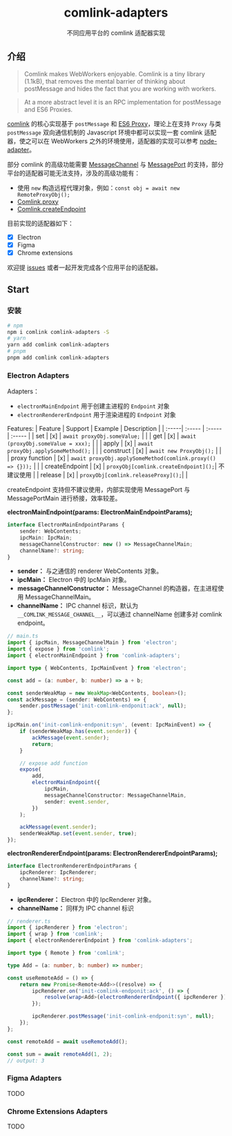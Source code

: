 <h1 align="center">comlink-adapters</h1>

<div align="center">
不同应用平台的 comlink 适配器实现
</div>

## 介绍

> Comlink makes WebWorkers enjoyable. Comlink is a tiny library (1.1kB), that removes the mental barrier of thinking about postMessage and hides the fact that you are working with workers.

> At a more abstract level it is an RPC implementation for postMessage and ES6 Proxies.

[comlink](https://github.com/GoogleChromeLabs/comlink) 的核心实现基于 `postMessage` 和 [ES6 Proxy](https://developer.mozilla.org/en-US/docs/Web/JavaScript/Reference/Global_Objects/Proxy)，理论上在支持 `Proxy` 与类 `postMessage` 双向通信机制的 Javascript 环境中都可以实现一套 comlink 适配器，使之可以在 WebWorkers 之外的环境使用，适配器的实现可以参考 [node-adapter](https://github.com/GoogleChromeLabs/comlink/blob/main/src/node-adapter.ts)。


部分 comlink 的高级功能需要 [MessageChannel](https://developer.mozilla.org/en-US/docs/Web/API/MessageChannel) 与 [MessagePort](https://developer.mozilla.org/en-US/docs/Web/API/MessagePort) 的支持，部分平台的适配器可能无法支持，涉及的高级功能有：

- 使用 `new` 构造远程代理对象，例如：`const obj = await new RemoteProxyObj();` 
- [Comlink.proxy](https://github.com/GoogleChromeLabs/comlink#comlinktransfervalue-transferables-and-comlinkproxyvalue)
- [Comlink.createEndpoint](https://github.com/GoogleChromeLabs/comlink#comlinkcreateendpoint)


目前实现的适配器如下：

- [x] Electron
- [x] Figma
- [x] Chrome extensions

欢迎提 [issues](https://github.com/kinglisky/comlink-adapters/issues) 或者一起开发完成各个应用平台的适配器。

## Start

### 安装

```bash
# npm
npm i comlink comlink-adapters -S
# yarn
yarn add comlink comlink-adapters
# pnpm
pnpm add comlink comlink-adapters
```

### Electron Adapters

Adapters：
- `electronMainEndpoint` 用于创建主进程的 `Endpoint` 对象
- `electronRendererEndpoint` 用于渲染进程的 `Endpoint` 对象

Features:
| Feature | Support | Example | Description |
| :-----| :----- | :----- | :----- |
| set | [x] | `await proxyObj.someValue;` | |
| get | [x] | `await (proxyObj.someValue = xxx);` | |
| apply | [x] | `await proxyObj.applySomeMethod();` | |
| construct | [x] | `await new ProxyObj();` | |
| proxy function | [x] | `await proxyObj.applySomeMethod(comlink.proxy(() => {}));` | |
| createEndpoint | [x] | `proxyObj[comlink.createEndpoint]();`| 不建议使用 |
| release | [x] | `proxyObj[comlink.releaseProxy]();`| |

createEndpoint 支持但不建议使用，内部实现使用 MessagePort 与 MessagePortMain 进行桥接，效率较差。

**electronMainEndpoint(params: ElectronMainEndpointParams);**

```typescript
interface ElectronMainEndpointParams {
    sender: WebContents;
    ipcMain: IpcMain;
    messageChannelConstructor: new () => MessageChannelMain;
    channelName?: string;
}
```
- **sender：** 与之通信的 renderer WebContents 对象。
- **ipcMain：** Electron 中的 IpcMain 对象。
- **messageChannelConstructor：** MessageChannel 的构造器，在主进程使用 MessageChannelMain。
- **channelName：** IPC channel 标识，默认为 `__COMLINK_MESSAGE_CHANNEL__`，可以通过 channelName 创建多对 comlink endpoint。

```typescript
// main.ts
import { ipcMain, MessageChannelMain } from 'electron';
import { expose } from 'comlink';
import { electronMainEndpoint } from 'comlink-adapters';

import type { WebContents, IpcMainEvent } from 'electron';

const add = (a: number, b: number) => a + b;

const senderWeakMap = new WeakMap<WebContents, boolean>();
const ackMessage = (sender: WebContents) => {
    sender.postMessage('init-comlink-endponit:ack', null);
};

ipcMain.on('init-comlink-endponit:syn', (event: IpcMainEvent) => {
    if (senderWeakMap.has(event.sender)) {
        ackMessage(event.sender);
        return;
    }

    // expose add function
    expose(
        add,
        electronMainEndpoint({
            ipcMain,
            messageChannelConstructor: MessageChannelMain,
            sender: event.sender,
        })
    );

    ackMessage(event.sender);
    senderWeakMap.set(event.sender, true);
});
```

**electronRendererEndpoint(params: ElectronRendererEndpointParams);** 

```typescript
interface ElectronRendererEndpointParams {
    ipcRenderer: IpcRenderer;
    channelName?: string;
}
```

- **ipcRenderer：** Electron 中的 IpcRenderer 对象。
- **channelName：** 同样为 IPC channel 标识

```typescript
// renderer.ts
import { ipcRenderer } from 'electron';
import { wrap } from 'comlink';
import { electronRendererEndpoint } from 'comlink-adapters';

import type { Remote } from 'comlink';

type Add = (a: number, b: number) => number;

const useRemoteAdd = () => {
    return new Promise<Remote<Add>>((resolve) => {
        ipcRenderer.on('init-comlink-endponit:ack', () => {
            resolve(wrap<Add>(electronRendererEndpoint({ ipcRenderer })));
        });

        ipcRenderer.postMessage('init-comlink-endponit:syn', null);
    });
};

const remoteAdd = await useRemoteAdd();

const sum = await remoteAdd(1, 2);
// output: 3
```

### Figma Adapters

TODO
### Chrome Extensions Adapters

TODO